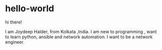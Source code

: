 # hello-world
hi there!

I am Joydeep Halder, from Kolkata ,India.
I am new to programming , want to learn python, ansible and network automation.
I want to be a network engineer.
